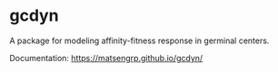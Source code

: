 # gcdyn

A package for modeling affinity-fitness response in germinal centers.

Documentation: https://matsengrp.github.io/gcdyn/
